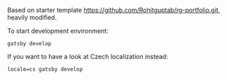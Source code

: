 Based on starter template https://github.com/Rohitguptab/rg-portfolio.git, heavily modified.

To start development environment:
```
gatsby develop
```

If you want to have a look at Czech localization instead:
```
locale=cs gatsby develop
```
